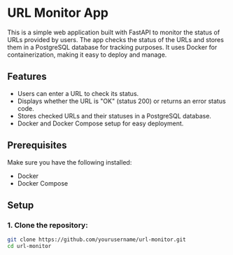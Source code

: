 # URL Monitor App

This is a simple web application built with FastAPI to monitor the status of URLs provided by users. The app checks the status of the URLs and stores them in a PostgreSQL database for tracking purposes. It uses Docker for containerization, making it easy to deploy and manage.

## Features

- Users can enter a URL to check its status.
- Displays whether the URL is "OK" (status 200) or returns an error status code.
- Stores checked URLs and their statuses in a PostgreSQL database.
- Docker and Docker Compose setup for easy deployment.

## Prerequisites

Make sure you have the following installed:

- Docker
- Docker Compose

## Setup

### 1. Clone the repository:

```bash
git clone https://github.com/yourusername/url-monitor.git
cd url-monitor
